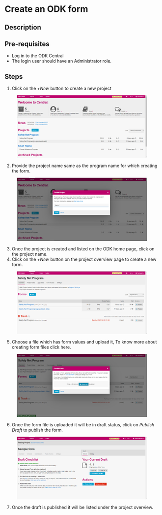 # Create an ODK form

## Description

## Pre-requisites

* Log in to the ODK Central&#x20;
* The login user should have an Administrator role. &#x20;

## Steps

1. Click on the +_New_ button to create a new project

<figure><img src="../../.gitbook/assets/odk-central.png" alt=""><figcaption></figcaption></figure>

2. &#x20;Provide the project name same as the program name for which creating the form.

<figure><img src="../../.gitbook/assets/project-name.png" alt=""><figcaption></figcaption></figure>

3. Once the project is created and listed on the ODK home page, click on the project name.
4. Click on the +_New_ button on the project overview page to create a new form.

<figure><img src="../../.gitbook/assets/project-overview-page.png" alt=""><figcaption></figcaption></figure>

5. Choose a file which has form values and upload it, To know more about creating form files click here.

<figure><img src="../../.gitbook/assets/form-upload.png" alt=""><figcaption></figcaption></figure>

6. Once the form file is uploaded it will be in draft status, click on _Publish_ _Draft_ to publish the form.

<figure><img src="../../.gitbook/assets/publishing-draft.png" alt=""><figcaption></figcaption></figure>

7. Once the draft is published it will be listed under the project overview.
